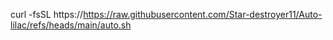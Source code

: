 curl -fsSL https://https://raw.githubusercontent.com/Star-destroyer11/Auto-lilac/refs/heads/main/auto.sh
